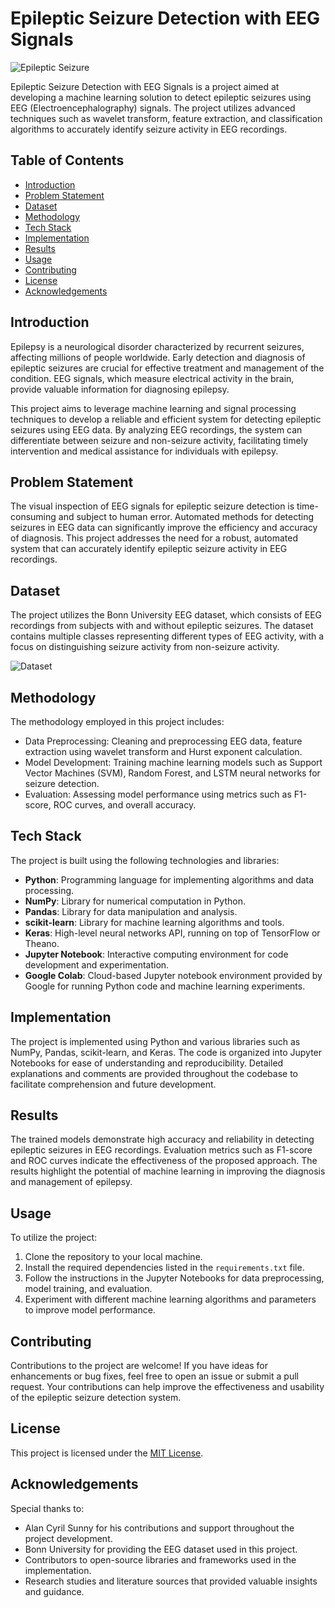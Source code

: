 # Epileptic Seizure Detection with EEG Signals

![Epileptic Seizure](https://st1.thehealthsite.com/wp-content/uploads/2022/08/Epileptic-Seizures-1.jpg?impolicy=Medium_Widthonly&w=400)

Epileptic Seizure Detection with EEG Signals is a project aimed at developing a machine learning solution to detect epileptic seizures using EEG (Electroencephalography) signals. The project utilizes advanced techniques such as wavelet transform, feature extraction, and classification algorithms to accurately identify seizure activity in EEG recordings.

## Table of Contents

- [Introduction](#introduction)
- [Problem Statement](#problem-statement)
- [Dataset](#dataset)
- [Methodology](#methodology)
- [Tech Stack](#tech-stack)
- [Implementation](#implementation)
- [Results](#results)
- [Usage](#usage)
- [Contributing](#contributing)
- [License](#license)
- [Acknowledgements](#acknowledgements)

## Introduction

Epilepsy is a neurological disorder characterized by recurrent seizures, affecting millions of people worldwide. Early detection and diagnosis of epileptic seizures are crucial for effective treatment and management of the condition. EEG signals, which measure electrical activity in the brain, provide valuable information for diagnosing epilepsy.

This project aims to leverage machine learning and signal processing techniques to develop a reliable and efficient system for detecting epileptic seizures using EEG data. By analyzing EEG recordings, the system can differentiate between seizure and non-seizure activity, facilitating timely intervention and medical assistance for individuals with epilepsy.

## Problem Statement

The visual inspection of EEG signals for epileptic seizure detection is time-consuming and subject to human error. Automated methods for detecting seizures in EEG data can significantly improve the efficiency and accuracy of diagnosis. This project addresses the need for a robust, automated system that can accurately identify epileptic seizure activity in EEG recordings.

## Dataset

The project utilizes the Bonn University EEG dataset, which consists of EEG recordings from subjects with and without epileptic seizures. The dataset contains multiple classes representing different types of EEG activity, with a focus on distinguishing seizure activity from non-seizure activity.

![Dataset](https://drive.google.com/uc?id=1nkOyWgqc1jc7LXD-aOfzOoA_cQa7eJ0p)

## Methodology

The methodology employed in this project includes:
- Data Preprocessing: Cleaning and preprocessing EEG data, feature extraction using wavelet transform and Hurst exponent calculation.
- Model Development: Training machine learning models such as Support Vector Machines (SVM), Random Forest, and LSTM neural networks for seizure detection.
- Evaluation: Assessing model performance using metrics such as F1-score, ROC curves, and overall accuracy.

## Tech Stack

The project is built using the following technologies and libraries:
- **Python**: Programming language for implementing algorithms and data processing.
- **NumPy**: Library for numerical computation in Python.
- **Pandas**: Library for data manipulation and analysis.
- **scikit-learn**: Library for machine learning algorithms and tools.
- **Keras**: High-level neural networks API, running on top of TensorFlow or Theano.
- **Jupyter Notebook**: Interactive computing environment for code development and experimentation.
- **Google Colab**: Cloud-based Jupyter notebook environment provided by Google for running Python code and machine learning experiments.

## Implementation

The project is implemented using Python and various libraries such as NumPy, Pandas, scikit-learn, and Keras. The code is organized into Jupyter Notebooks for ease of understanding and reproducibility. Detailed explanations and comments are provided throughout the codebase to facilitate comprehension and future development.

## Results

The trained models demonstrate high accuracy and reliability in detecting epileptic seizures in EEG recordings. Evaluation metrics such as F1-score and ROC curves indicate the effectiveness of the proposed approach. The results highlight the potential of machine learning in improving the diagnosis and management of epilepsy.

## Usage

To utilize the project:
1. Clone the repository to your local machine.
2. Install the required dependencies listed in the `requirements.txt` file.
3. Follow the instructions in the Jupyter Notebooks for data preprocessing, model training, and evaluation.
4. Experiment with different machine learning algorithms and parameters to improve model performance.

## Contributing

Contributions to the project are welcome! If you have ideas for enhancements or bug fixes, feel free to open an issue or submit a pull request. Your contributions can help improve the effectiveness and usability of the epileptic seizure detection system.

## License

This project is licensed under the [MIT License](LICENSE).

## Acknowledgements

Special thanks to:
- Alan Cyril Sunny for his contributions and support throughout the project development.
- Bonn University for providing the EEG dataset used in this project.
- Contributors to open-source libraries and frameworks used in the implementation.
- Research studies and literature sources that provided valuable insights and guidance.
